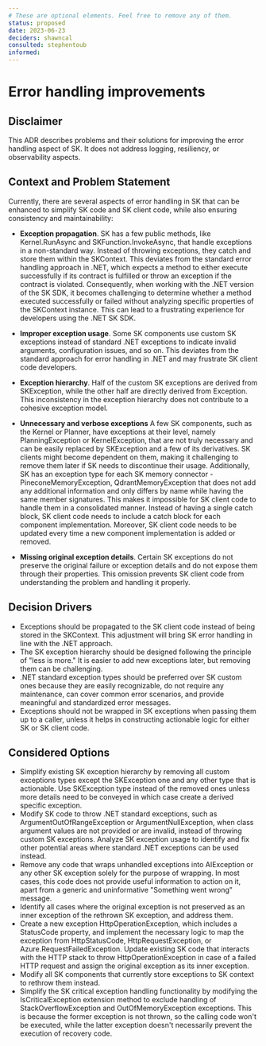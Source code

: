 ```yaml
---
# These are optional elements. Feel free to remove any of them.
status: proposed
date: 2023-06-23
deciders: shawncal
consulted: stephentoub
informed:
---
```

# Error handling improvements

## Disclaimer
This ADR describes problems and their solutions for improving the error handling aspect of SK. It does not address logging, resiliency, or observability aspects.

## Context and Problem Statement

Currently, there are several aspects of error handling in SK that can be enhanced to simplify SK code and SK client code, while also ensuring consistency and maintainability:

- **Exception propagation**. SK has a few public methods, like Kernel.RunAsync and SKFunction.InvokeAsync, that handle exceptions in a non-standard way. Instead of throwing exceptions, they catch and store them within the SKContext. This deviates from the standard error handling approach in .NET, which expects a method to either execute successfully if its contract is fulfilled or throw an exception if the contract is violated. Consequently, when working with the .NET version of the SK SDK, it becomes challenging to determine whether a method executed successfully or failed without analyzing specific properties of the SKContext instance. This can lead to a frustrating experience for developers using the .NET SK SDK.

- **Improper exception usage**. Some SK components use custom SK exceptions instead of standard .NET exceptions to indicate invalid arguments, configuration issues, and so on. This deviates from the standard approach for error handling in .NET and may frustrate SK client code developers.

- **Exception hierarchy**. Half of the custom SK exceptions are derived from SKException, while the other half are directly derived from Exception. This inconsistency in the exception hierarchy does not contribute to a cohesive exception model.

- **Unnecessary and verbose exceptions** A few SK components, such as the Kernel or Planner, have exceptions at their level, namely PlanningException or KernelException, that are not truly necessary and can be easily replaced by SKException and a few of its derivatives. SK clients might become dependent on them, making it challenging to remove them later if SK needs to discontinue their usage. Additionally, SK has an exception type for each SK memory connector - PineconeMemoryException, QdrantMemoryException that does not add any additional information and only differs by name while having the same member signatures. This makes it impossible for SK client code to handle them in a consolidated manner. Instead of having a single catch block, SK client code needs to include a catch block for each component implementation. Moreover, SK client code needs to be updated every time a new component implementation is added or removed.

- **Missing original exception details**. Certain SK exceptions do not preserve the original failure or exception details and do not expose them through their properties. This omission prevents SK client code from understanding the problem and handling it properly.

## Decision Drivers

- Exceptions should be propagated to the SK client code instead of being stored in the SKContext. This adjustment will bring SK error handling in line with the .NET approach.
- The SK exception hierarchy should be designed following the principle of "less is more." It is easier to add new exceptions later, but removing them can be challenging.
- .NET standard exception types should be preferred over SK custom ones because they are easily recognizable, do not require any maintenance, can cover common error scenarios, and provide meaningful and standardized error messages.
- Exceptions should not be wrapped in SK exceptions when passing them up to a caller, unless it helps in constructing actionable logic for either SK or SK client code.

## Considered Options

- Simplify existing SK exception hierarchy by removing all custom exceptions types except the SKException one and any other type that is actionable. Use SKException type instead of the removed ones unless more details need to be conveyed in which case create a derived specific exception.
- Modify SK code to throw .NET standard exceptions, such as ArgumentOutOfRangeException or ArgumentNullException, when class argument values are not provided or are invalid, instead of throwing custom SK exceptions. Analyze SK exception usage to identify and fix other potential areas where standard .NET exceptions can be used instead.
- Remove any code that wraps unhandled exceptions into AIException or any other SK exception solely for the purpose of wrapping. In most cases, this code does not provide useful information to action on it, apart from a generic and uninformative "Something went wrong" message.
- Identify all cases where the original exception is not preserved as an inner exception of the rethrown SK exception, and address them.
- Create a new exception HttpOperationException, which includes a StatusCode property, and implement the necessary logic to map the exception from HttpStatusCode, HttpRequestException, or Azure.RequestFailedException. Update existing SK code that interacts with the HTTP stack to throw HttpOperationException in case of a failed HTTP request and assign the original exception as its inner exception.
- Modify all SK components that currently store exceptions to SK context to rethrow them instead.
- Simplify the SK critical exception handling functionality by modifying the IsCriticalException extension method to exclude handling of StackOverflowException and OutOfMemoryException exceptions. This is because the former exception is not thrown, so the calling code won't be executed, while the latter exception doesn't necessarily prevent the execution of recovery code.